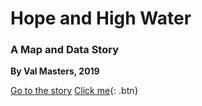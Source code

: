 # Hope and High Water
### A Map and Data Story

**By Val Masters, 2019**

[Go to the story](https://nbviewer.jupyter.org/github/valhella/highwater/blob/master/Louisiana_Edit.ipynb)
[Click me](http://www.google.com){: .btn}
